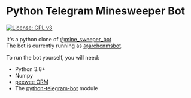 # Python Telegram Minesweeper Bot
[![License: GPL v3](https://img.shields.io/badge/License-GPL%20v3-blue.svg)](./LICENSE)  

It's a python clone of [@mine_sweeper_bot](https://github.com/hczhcz/telegram-kuso-bots/blob/master/minesweeper.js)  
The bot is currently running as [@archcnmsbot](http://telegram.me/archcnmsbot).  

To run the bot yourself, you will need: 
- Python 3.8+
- Numpy
- [peewee ORM](http://docs.peewee-orm.com/en/latest/peewee/installation.html)
- The [python-telegram-bot](https://github.com/python-telegram-bot/python-telegram-bot) module

